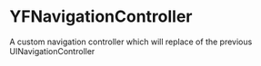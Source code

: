 YFNavigationController
======================

A custom navigation controller which will replace of the previous UINavigationController

